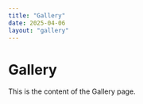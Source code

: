 ```yaml
---
title: "Gallery"
date: 2025-04-06
layout: "gallery"
---
```

# Gallery

This is the content of the Gallery page.
 